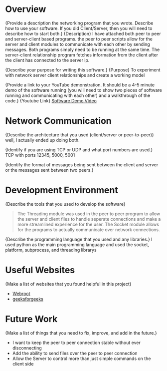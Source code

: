 # Overview



{Provide a description the networking program that you wrote. Describe how to use your software.  If you did Client/Server, then you will need to describe how to start both.}
{Description}
I have attached both peer to peer and server-client based programs. the peer to peer scripts allow for the server and client modules to communicate with each other by sending messages. 
Both programs simply need to be running at the same time. The server-client relationship program fetches information from the client after the client has connected to the server ip.

{Describe your purpose for writing this software.}
{Purpose}
To experiment with network server client relationships and create a working model

{Provide a link to your YouTube demonstration.  It should be a 4-5 minute demo of the software running (you will need to show two pieces of software running and communicating with each other) and a walkthrough of the code.}
{Youtube Link}
[Software Demo Video](https://youtu.be/B2Flq5CPyA8)

# Network Communication

{Describe the architecture that you used (client/server or peer-to-peer)}
well, I actually ended up doing both.

{Identify if you are using TCP or UDP and what port numbers are used.}
TCP with ports 12345, 5000, 5001

{Identify the format of messages being sent between the client and server or the messages sent between two peers.}

# Development Environment

{Describe the tools that you used to develop the software}
> The Threading module was used in the peer to peer program to allow the server and client files to handle seperate connections and make a more streamlined experience for the user.
> The Socket module allows for the programs to actually communicate over network connections.


{Describe the programming language that you used and any libraries.}
I used python as the main programming language and used the socket, platform, subprocess, and threading librarys


# Useful Websites

{Make a list of websites that you found helpful in this project}
* [Webroot](https://www.webroot.com/us/en/resources/glossary/what-is-peer-to-peer-networking)
* [geeksforgeeks](https://www.geeksforgeeks.org/platform-module-in-python/)

# Future Work

{Make a list of things that you need to fix, improve, and add in the future.}
* I want to keep the peer to peer connection stable without ever disconnecting
* Add the ability to send files over the peer to peer connection
* Allow the Server to control more than just simple commands on the client side